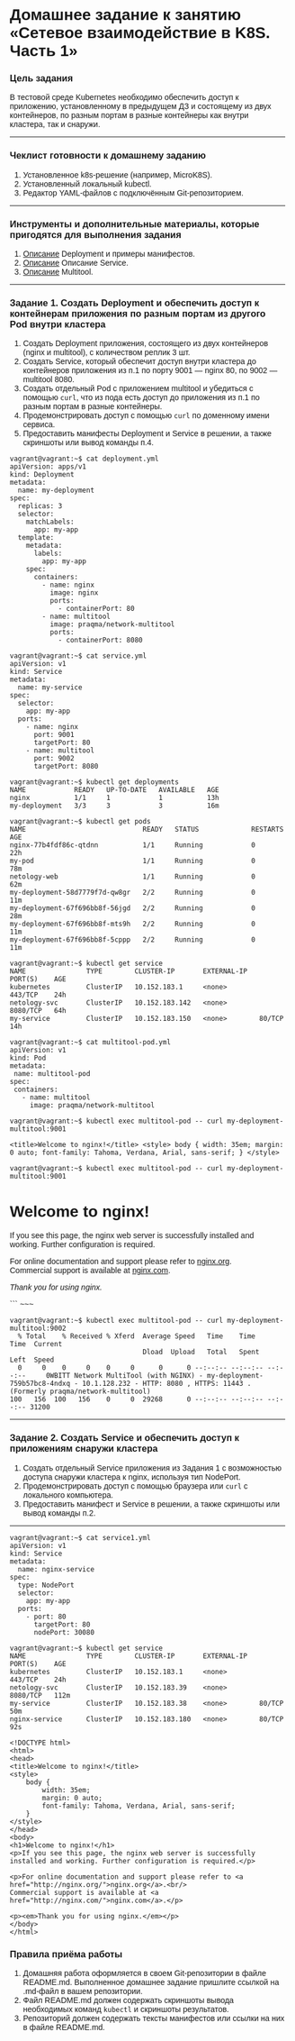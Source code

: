 # Домашнее задание к занятию «Сетевое взаимодействие в K8S. Часть 1»

### Цель задания

В тестовой среде Kubernetes необходимо обеспечить доступ к приложению, установленному в предыдущем ДЗ и состоящему из двух контейнеров, по разным портам в разные контейнеры как внутри кластера, так и снаружи.

------

### Чеклист готовности к домашнему заданию

1. Установленное k8s-решение (например, MicroK8S).
2. Установленный локальный kubectl.
3. Редактор YAML-файлов с подключённым Git-репозиторием.

------

### Инструменты и дополнительные материалы, которые пригодятся для выполнения задания

1. [Описание](https://kubernetes.io/docs/concepts/workloads/controllers/deployment/) Deployment и примеры манифестов.
2. [Описание](https://kubernetes.io/docs/concepts/services-networking/service/) Описание Service.
3. [Описание](https://github.com/wbitt/Network-MultiTool) Multitool.

------

### Задание 1. Создать Deployment и обеспечить доступ к контейнерам приложения по разным портам из другого Pod внутри кластера

1. Создать Deployment приложения, состоящего из двух контейнеров (nginx и multitool), с количеством реплик 3 шт.
2. Создать Service, который обеспечит доступ внутри кластера до контейнеров приложения из п.1 по порту 9001 — nginx 80, по 9002 — multitool 8080.
3. Создать отдельный Pod с приложением multitool и убедиться с помощью `curl`, что из пода есть доступ до приложения из п.1 по разным портам в разные контейнеры.
4. Продемонстрировать доступ с помощью `curl` по доменному имени сервиса.
5. Предоставить манифесты Deployment и Service в решении, а также скриншоты или вывод команды п.4.
```
vagrant@vagrant:~$ cat deployment.yml
apiVersion: apps/v1
kind: Deployment
metadata:
  name: my-deployment
spec:
  replicas: 3
  selector:
    matchLabels:
      app: my-app
  template:
    metadata:
      labels:
        app: my-app
    spec:
      containers:
        - name: nginx
          image: nginx
          ports:
            - containerPort: 80
        - name: multitool
          image: praqma/network-multitool
          ports:
            - containerPort: 8080
```
```
vagrant@vagrant:~$ cat service.yml
apiVersion: v1
kind: Service
metadata:
  name: my-service
spec:
  selector:
    app: my-app
  ports:
    - name: nginx
      port: 9001
      targetPort: 80
    - name: multitool
      port: 9002
      targetPort: 8080
```

```
vagrant@vagrant:~$ kubectl get deployments
NAME            READY   UP-TO-DATE   AVAILABLE   AGE
nginx           1/1     1            1           13h
my-deployment   3/3     3            3           16m
```

```
vagrant@vagrant:~$ kubectl get pods
NAME                             READY   STATUS             RESTARTS       AGE
nginx-77b4fdf86c-qtdnn           1/1     Running            0              22h
my-pod                           1/1     Running            0              78m
netology-web                     1/1     Running            0              62m
my-deployment-58d7779f7d-qw8gr   2/2     Running            0              11m 
my-deployment-67f696bb8f-56jgd   2/2     Running            0              28m
my-deployment-67f696bb8f-mts9h   2/2     Running            0              11m
my-deployment-67f696bb8f-5cppp   2/2     Running            0              11m
```
```
vagrant@vagrant:~$ kubectl get service
NAME               TYPE        CLUSTER-IP       EXTERNAL-IP   PORT(S)    AGE
kubernetes         ClusterIP   10.152.183.1     <none>        443/TCP    24h
netology-svc       ClusterIP   10.152.183.142   <none>        8080/TCP   64h
my-service         ClusterIP   10.152.183.150   <none>        80/TCP     14h
```

```
vagrant@vagrant:~$ cat multitool-pod.yml
apiVersion: v1
kind: Pod
metadata:
 name: multitool-pod
spec:
 containers:
   - name: multitool
     image: praqma/network-multitool
```

```
vagrant@vagrant:~$ kubectl exec multitool-pod -- curl my-deployment-multitool:9001

<title>Welcome to nginx!</title> <style> body { width: 35em; margin: 0 auto; font-family: Tahoma, Verdana, Arial, sans-serif; } </style>
```
```
vagrant@vagrant:~$ kubectl exec multitool-pod -- curl my-deployment-multitool:9001
```
<!DOCTYPE html>
<html>
<head>
<title>Welcome to nginx!</title>
<style>
    body {
        width: 35em;
        margin: 0 auto;
        font-family: Tahoma, Verdana, Arial, sans-serif;
    }
</style>
</head>
<body>
<h1>Welcome to nginx!</h1>
<p>If you see this page, the nginx web server is successfully installed and working. Further configuration is required.</p>

<p>For online documentation and support please refer to <a href="http://nginx.org/">nginx.org</a>.<br/>
Commercial support is available at <a href="http://nginx.com/">nginx.com</a>.</p>

<p><em>Thank you for using nginx.</em></p>
</body>
</html>
```
~~~

```
vagrant@vagrant:~$ kubectl exec multitool-pod -- curl my-deployment-multitool:9002
  % Total    % Received % Xferd  Average Speed   Time    Time     Time  Current
                                 Dload  Upload   Total   Spent    Left  Speed
  0     0    0     0    0     0      0      0 --:--:-- --:--:-- --:--:--     0WBITT Network MultiTool (with NGINX) - my-deployment-759b57bc8-4ndxq - 10.1.128.232 - HTTP: 8080 , HTTPS: 11443 . (Formerly praqma/network-multitool)
100   156  100   156    0     0  29268      0 --:--:-- --:--:-- --:--:-- 31200
```

------

### Задание 2. Создать Service и обеспечить доступ к приложениям снаружи кластера

1. Создать отдельный Service приложения из Задания 1 с возможностью доступа снаружи кластера к nginx, используя тип NodePort.
2. Продемонстрировать доступ с помощью браузера или `curl` с локального компьютера.
3. Предоставить манифест и Service в решении, а также скриншоты или вывод команды п.2.

------

```
vagrant@vagrant:~$ cat service1.yml
apiVersion: v1
kind: Service
metadata:
  name: nginx-service
spec:
  type: NodePort
  selector:
    app: my-app
  ports:
    - port: 80
      targetPort: 80
      nodePort: 30080
```

```
vagrant@vagrant:~$ kubectl get service
NAME               TYPE        CLUSTER-IP       EXTERNAL-IP   PORT(S)    AGE
kubernetes         ClusterIP   10.152.183.1     <none>        443/TCP    24h
netology-svc       ClusterIP   10.152.183.39    <none>        8080/TCP   112m
my-service         ClusterIP   10.152.183.38    <none>        80/TCP     50m
nginx-service      ClusterIP   10.152.183.180   <none>        80/TCP     92s
```

```
<!DOCTYPE html>
<html>
<head>
<title>Welcome to nginx!</title>
<style>
    body {
        width: 35em;
        margin: 0 auto;
        font-family: Tahoma, Verdana, Arial, sans-serif;
    }
</style>
</head>
<body>
<h1>Welcome to nginx!</h1>
<p>If you see this page, the nginx web server is successfully installed and working. Further configuration is required.</p>

<p>For online documentation and support please refer to <a href="http://nginx.org/">nginx.org</a>.<br/>
Commercial support is available at <a href="http://nginx.com/">nginx.com</a>.</p>

<p><em>Thank you for using nginx.</em></p>
</body>
</html>
```

### Правила приёма работы

1. Домашняя работа оформляется в своем Git-репозитории в файле README.md. Выполненное домашнее задание пришлите ссылкой на .md-файл в вашем репозитории.
2. Файл README.md должен содержать скриншоты вывода необходимых команд `kubectl` и скриншоты результатов.
3. Репозиторий должен содержать тексты манифестов или ссылки на них в файле README.md.

